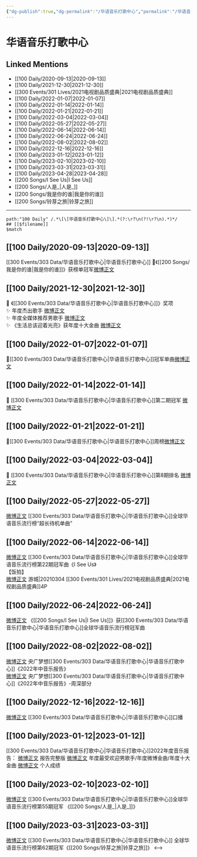 ```yaml
---
{"dg-publish":true,"dg-permalink":"/华语音乐打歌中心","permalink":"/华语音乐打歌中心/","created":"2022-12-04T21:41:18.000+08:00","updated":"2023-04-10T16:46:35.000+08:00"}
---
```


# 华语音乐打歌中心

## Linked Mentions
- [[100 Daily/2020-09-13\|2020-09-13]]
- [[100 Daily/2021-12-30\|2021-12-30]]
- [[300 Events/301 Lives/2021电视剧品质盛典\|2021电视剧品质盛典]]
- [[100 Daily/2022-01-07\|2022-01-07]]
- [[100 Daily/2022-01-14\|2022-01-14]]
- [[100 Daily/2022-01-21\|2022-01-21]]
- [[100 Daily/2022-03-04\|2022-03-04]]
- [[100 Daily/2022-05-27\|2022-05-27]]
- [[100 Daily/2022-06-14\|2022-06-14]]
- [[100 Daily/2022-06-24\|2022-06-24]]
- [[100 Daily/2022-08-02\|2022-08-02]]
- [[100 Daily/2022-12-16\|2022-12-16]]
- [[100 Daily/2023-01-12\|2023-01-12]]
- [[100 Daily/2023-02-10\|2023-02-10]]
- [[100 Daily/2023-03-31\|2023-03-31]]
- [[100 Daily/2023-04-28\|2023-04-28]]
- [[200 Songs/I See Us\|I See Us]]
- [[200 Songs/人是_\|人是_]]
- [[200 Songs/我是你的谁\|我是你的谁]]
- [[200 Songs/铃芽之旅\|铃芽之旅]]


---

```expander
path:"100 Daily" /.*\[\[华语音乐打歌中心\]\].*(?:\r?\n(?!\r?\n).*)*/
## [[$filename]]
$match
```
## [[100 Daily/2020-09-13\|2020-09-13]]
[[300 Events/303 Data/华语音乐打歌中心\|华语音乐打歌中心]]
🎵《[[200 Songs/我是你的谁\|我是你的谁]]》获榜单冠军[微博正文](https://m.weibo.cn/6466290670/4548653249990739)
## [[100 Daily/2021-12-30\|2021-12-30]]
💫 《[[300 Events/303 Data/华语音乐打歌中心\|华语音乐打歌中心]]》奖项  
✨ 年度杰出歌手 [微博正文](https://m.weibo.cn/6466290670/4720080775025310)  
✨ 年度全媒体推荐男歌手 [微博正文](https://m.weibo.cn/6466290670/4720087452618892)  
✨ 《生活总该迎着光亮》获年度十大金曲 [微博正文](https://m.weibo.cn/6466290670/4720088248749977)
## [[100 Daily/2022-01-07\|2022-01-07]]
🌟[[300 Events/303 Data/华语音乐打歌中心\|华语音乐打歌中心]]冠军单曲[微博正文](https://m.weibo.cn/6466290670/4722992900999225)
## [[100 Daily/2022-01-14\|2022-01-14]]
💫 [[300 Events/303 Data/华语音乐打歌中心\|华语音乐打歌中心]]第二期冠军 [微博正文](https://m.weibo.cn/6466290670/4725484271174320)
## [[100 Daily/2022-01-21\|2022-01-21]]
🌟[[300 Events/303 Data/华语音乐打歌中心\|华语音乐打歌中心]]周榜[微博正文](https://m.weibo.cn/6466290670/4728040418448035)
## [[100 Daily/2022-03-04\|2022-03-04]]
💫 [[300 Events/303 Data/华语音乐打歌中心\|华语音乐打歌中心]]第8期排名 [微博正文](https://m.weibo.cn/6466290670/4743253682820471)
## [[100 Daily/2022-05-27\|2022-05-27]]
[微博正文](https://m.weibo.cn/7186370005/4773684759496414) [[300 Events/303 Data/华语音乐打歌中心\|华语音乐打歌中心]]全球华语音乐流行榜“超长待机单曲”
## [[100 Daily/2022-06-14\|2022-06-14]]
[微博正文](https://weibo.com/7186370005/LxGoSrYbI) [[300 Events/303 Data/华语音乐打歌中心\|华语音乐打歌中心]]全球华语音乐流行榜第22期冠军曲《I See Us》  
【饭拍】  
[微博正文](https://weibo.com/1801743981/LxGfjbDQa) 游城|20210304 [[300 Events/301 Lives/2021电视剧品质盛典\|2021电视剧品质盛典]]4P

## [[100 Daily/2022-06-24\|2022-06-24]]
[微博正文](https://weibo.com/7186370005/LzaE7z8KR) 《[[200 Songs/I See Us\|I See Us]]》获[[300 Events/303 Data/华语音乐打歌中心\|华语音乐打歌中心]]全球华语音乐流行榜冠军曲
## [[100 Daily/2022-08-02\|2022-08-02]]
[微博正文](https://m.weibo.cn/7186370005/4797957205398098) 央广梦想[[300 Events/303 Data/华语音乐打歌中心\|华语音乐打歌中心]]《2022年中音乐报告》  
[微博正文](https://m.weibo.cn/7186370005/4797959713855322) 央广梦想[[300 Events/303 Data/华语音乐打歌中心\|华语音乐打歌中心]]《2022年中音乐报告》-周深部分
## [[100 Daily/2022-12-16\|2022-12-16]]
[微博正文](https://m.weibo.cn/7186370005/4847228864956625) [[300 Events/303 Data/华语音乐打歌中心\|华语音乐打歌中心]]口播
## [[100 Daily/2023-01-12\|2023-01-12]]
[[300 Events/303 Data/华语音乐打歌中心\|华语音乐打歌中心]]2022年度音乐报告：
[微博正文](https://m.weibo.cn/7186370005/4857015093956173) 报告完整版
[微博正文](https://m.weibo.cn/7186370005/4857015853385681) 年度最受欢迎男歌手/年度微博金曲/年度十大金曲
[微博正文](https://m.weibo.cn/7186370005/4857038540116160) 个人成绩
## [[100 Daily/2023-02-10\|2023-02-10]]
[微博正文](https://m.weibo.cn/7186370005/4867535676378409) [[300 Events/303 Data/华语音乐打歌中心\|华语音乐打歌中心]]全球华语音乐流行榜第55期冠军 《[[200 Songs/人是_\|人是_]]》
## [[100 Daily/2023-03-31\|2023-03-31]]
[微博正文](http://weibo.com/7186370005/MzNDxm98g) [[300 Events/303 Data/华语音乐打歌中心\|华语音乐打歌中心]] 全球华语音乐流行榜第62期冠军《[[200 Songs/铃芽之旅\|铃芽之旅]]》
<-->